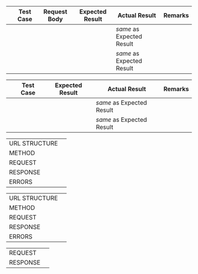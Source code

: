 <table>
<thead>
<tr>
<th></th>
<th>
Test Case
</th>
<th>
Request Body
</th>
<th>
Expected Result
</th>
<th>
Actual Result
</th>
<th>
Remarks
</th>
</tr>
</thead>

<tr>
<td>

</td>
<td>

</td>
<td>

```json

```

</td>
<td>

```json

```

</td>
<td>
<i>same</i> as Expected Result
</td>
<td></td>
</tr>

<tr>
<td>

</td>
<td>

</td>
<td>

```json

```

</td>
<td>

```json

```

</td>
<td>
<i>same</i> as Expected Result
</td>
<td></td>
</tr>
</table>

<table>
<thead>
<tr>
<th></th>
<th>
Test Case
</th>
<th>
Expected Result
</th>
<th>
Actual Result
</th>
<th>
Remarks
</th>
</tr>
</thead>

<tr>
<td>

</td>
<td>

</td>
<td>

</td>
<td>
<i>same</i> as Expected Result
</td>
<td></td>
</tr>

<tr>
<td>

</td>
<td>

</td>
<td>

</td>
<td>
<i>same</i> as Expected Result
</td>
<td></td>
</tr>
</table>

<table>
<tr>
<td>
URL STRUCTURE
</td>
<td>

</td>
</tr>

<tr>
<td>
METHOD
</td>
<td>

</td>
</tr>

<tr>
<td>
REQUEST
</td>
<td>

</td>
</tr>

<tr>
<td>
RESPONSE
</td>
<td>

</td>
</tr>

<tr>
<td>
ERRORS
</td>
<td>

</td>
</tr>
</table>

<table>
<tr>
<td>
URL STRUCTURE
</td>
<td>

</td>
</tr>

<tr>
<td>
METHOD
</td>
<td>

</td>
</tr>

<tr>
<td>
REQUEST
</td>
<td>

</td>
</tr>

<tr>
<td>
RESPONSE
</td>
<td>

</td>
</tr>

<tr>
<td>
ERRORS
</td>
<td>

</td>
</tr>
</table>

<table>
<tr>
<td>
REQUEST
</td>
<td>

</td>
</tr>

<tr>
<td>
RESPONSE
</td>
<td>

</td>
</tr>
</table>